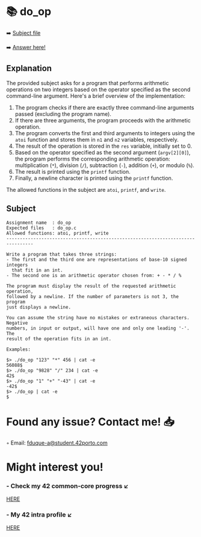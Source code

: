 # :books: do_op
:arrow_right: [Subject file](./subject.en.txt) 

:arrow_right: [Answer here!](./do_op.c)

## Explanation

The provided subject asks for a program that performs arithmetic operations on two integers based on the operator specified as the second command-line argument. Here's a brief overview of the implementation:

1. The program checks if there are exactly three command-line arguments passed (excluding the program name).
2. If there are three arguments, the program proceeds with the arithmetic operation.
3. The program converts the first and third arguments to integers using the `atoi` function and stores them in `n1` and `n2` variables, respectively.
4. The result of the operation is stored in the `res` variable, initially set to 0.
5. Based on the operator specified as the second argument (`argv[2][0]`), the program performs the corresponding arithmetic operation: multiplication (`*`), division (`/`), subtraction (`-`), addition (`+`), or modulo (`%`).
6. The result is printed using the `printf` function.
7. Finally, a newline character is printed using the `printf` function.

The allowed functions in the subject are `atoi`, `printf`, and `write`.

## Subject

```
Assignment name  : do_op
Expected files   : do_op.c
Allowed functions: atoi, printf, write
--------------------------------------------------------------------------------

Write a program that takes three strings:
- The first and the third one are representations of base-10 signed integers
  that fit in an int.
- The second one is an arithmetic operator chosen from: + - * / %

The program must display the result of the requested arithmetic operation,
followed by a newline. If the number of parameters is not 3, the program
just displays a newline.

You can assume the string have no mistakes or extraneous characters. Negative
numbers, in input or output, will have one and only one leading '-'. The
result of the operation fits in an int.

Examples:

$> ./do_op "123" "*" 456 | cat -e
56088$
$> ./do_op "9828" "/" 234 | cat -e
42$
$> ./do_op "1" "+" "-43" | cat -e
-42$
$> ./do_op | cat -e
$

```

# Found any issue? Contact me! 📥

◦ Email: fduque-a@student.42porto.com

# Might interest you!

### - Check my 42 common-core progress ↙️

[HERE](https://github.com/fduquea/42cursus)

### - My 42 intra profile ↙️
[HERE](https://profile.intra.42.fr/users/fduque-a)